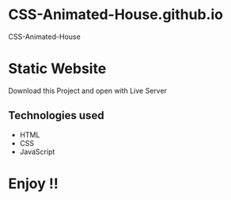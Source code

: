 # CSS-Animated-House.github.io
CSS-Animated-House

# Static Website
Download this Project and open with Live Server

## Technologies used

* HTML
* CSS
* JavaScript

# Enjoy !!
